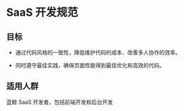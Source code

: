 # SaaS 开发规范

## 目标

- 通过代码风格的一致性，降低维护代码的成本、改善多人协作的效率。

- 同时遵守最佳实践，确保页面性能得到最佳优化和高效的代码。

## 适用人群

蓝鲸 SaaS 开发者，包括前端开发和后台开发
